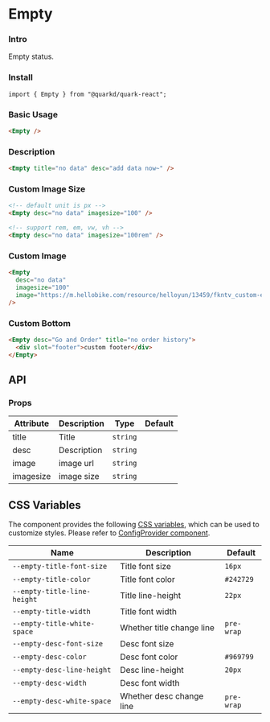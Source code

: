 # Empty

### Intro

Empty status.

### Install

```tsx
import { Empty } from "@quarkd/quark-react";
```

### Basic Usage

```html
<Empty />
```

### Description

```html
<Empty title="no data" desc="add data now~" />
```

### Custom Image Size

```html
<!-- default unit is px -->
<Empty desc="no data" imagesize="100" />

<!-- support rem, em, vw, vh -->
<Empty desc="no data" imagesize="100rem" />
```

### Custom Image

```html
<Empty
  desc="no data"
  imagesize="100"
  image="https://m.hellobike.com/resource/helloyun/13459/fkntv_custom-empty-image.png"
/>
```

### Custom Bottom

```html
<Empty desc="Go and Order" title="no order history">
  <div slot="footer">custom footer</div>
</Empty>
```

## API

### Props

| Attribute | Description | Type     | Default |
| --------- | ----------- | -------- | ------- |
| title     | Title       | `string` |         |
| desc      | Description | `string` |         |
| image     | image url   | `string` |         |
| imagesize | image size  | `string` |         |

## CSS Variables

The component provides the following [CSS variables](https://developer.mozilla.org/zh-CN/docs/Web/CSS/Using_CSS_custom_properties), which can be used to customize styles. Please refer to [ConfigProvider component](#/zh-CN/guide/theme).

| Name                        | Description               | Default    |
| --------------------------- | ------------------------- | ---------- |
| `--empty-title-font-size`   | Title font size           | `16px`     |
| `--empty-title-color`       | Title font color          | `#242729`  |
| `--empty-title-line-height` | Title line-height         | `22px`     |
| `--empty-title-width`       | Title font width          |
| `--empty-title-white-space` | Whether title change line | `pre-wrap` |
| `--empty-desc-font-size`    | Desc font size            |
| `--empty-desc-color`        | Desc font color           | `#969799`  |
| `--empty-desc-line-height`  | Desc line-height          | `20px`     |
| `--empty-desc-width`        | Desc font width           |
| `--empty-desc-white-space`  | Whether desc change line  | `pre-wrap` |
